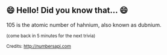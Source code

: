 ## 😄 Hello! Did you know that... 😄
105 is the atomic number of hahnium, also known as dubnium.

<sup>(come back in 5 minutes for the next trivia)</sup>


<sup>Credits: http://numbersapi.com</sup>
